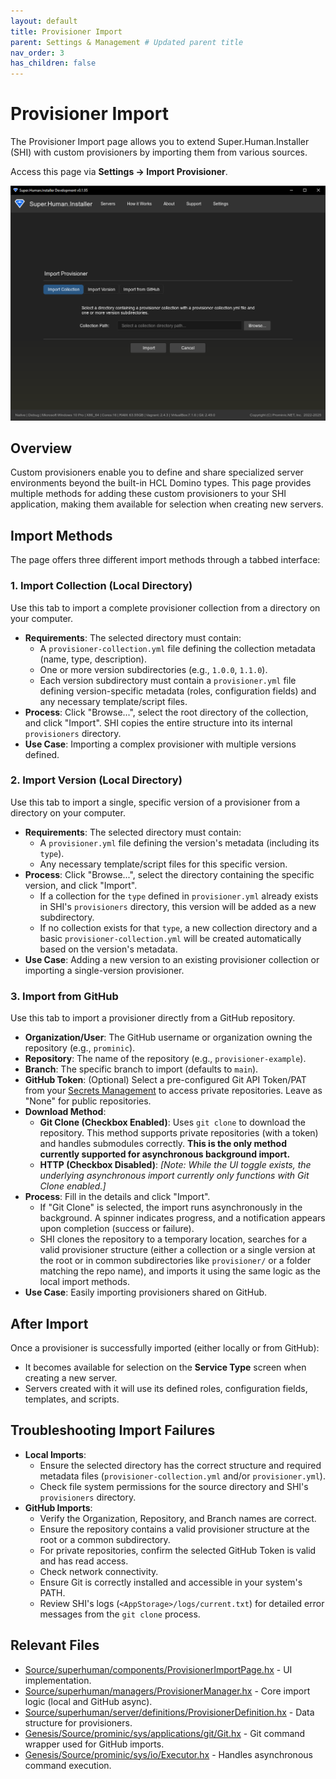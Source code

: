 ```yaml
---
layout: default
title: Provisioner Import
parent: Settings & Management # Updated parent title
nav_order: 3
has_children: false
---
```


# Provisioner Import

The Provisioner Import page allows you to extend Super.Human.Installer (SHI) with custom provisioners by importing them from various sources.

Access this page via **Settings -> Import Provisioner**.

![Provisioner Import Page](../Assets/images/docs/import-provisioner.png)

## Overview

Custom provisioners enable you to define and share specialized server environments beyond the built-in HCL Domino types. This page provides multiple methods for adding these custom provisioners to your SHI application, making them available for selection when creating new servers.

## Import Methods

The page offers three different import methods through a tabbed interface:

### 1. Import Collection (Local Directory)

Use this tab to import a complete provisioner collection from a directory on your computer.

*   **Requirements**: The selected directory must contain:
    *   A `provisioner-collection.yml` file defining the collection metadata (name, type, description).
    *   One or more version subdirectories (e.g., `1.0.0`, `1.1.0`).
    *   Each version subdirectory must contain a `provisioner.yml` file defining version-specific metadata (roles, configuration fields) and any necessary template/script files.
*   **Process**: Click "Browse...", select the root directory of the collection, and click "Import". SHI copies the entire structure into its internal `provisioners` directory.
*   **Use Case**: Importing a complex provisioner with multiple versions defined.

### 2. Import Version (Local Directory)

Use this tab to import a single, specific version of a provisioner from a directory on your computer.

*   **Requirements**: The selected directory must contain:
    *   A `provisioner.yml` file defining the version's metadata (including its `type`).
    *   Any necessary template/script files for this specific version.
*   **Process**: Click "Browse...", select the directory containing the specific version, and click "Import".
    *   If a collection for the `type` defined in `provisioner.yml` already exists in SHI's `provisioners` directory, this version will be added as a new subdirectory.
    *   If no collection exists for that `type`, a new collection directory and a basic `provisioner-collection.yml` will be created automatically based on the version's metadata.
*   **Use Case**: Adding a new version to an existing provisioner collection or importing a single-version provisioner.

### 3. Import from GitHub

Use this tab to import a provisioner directly from a GitHub repository.

*   **Organization/User**: The GitHub username or organization owning the repository (e.g., `prominic`).
*   **Repository**: The name of the repository (e.g., `provisioner-example`).
*   **Branch**: The specific branch to import (defaults to `main`).
*   **GitHub Token**: (Optional) Select a pre-configured Git API Token/PAT from your [Secrets Management](secrets-page) to access private repositories. Leave as "None" for public repositories.
*   **Download Method**:
    *   **Git Clone (Checkbox Enabled)**: Uses `git clone` to download the repository. This method supports private repositories (with a token) and handles submodules correctly. **This is the only method currently supported for asynchronous background import.**
    *   **HTTP (Checkbox Disabled)**: *[Note: While the UI toggle exists, the underlying asynchronous import currently only functions with Git Clone enabled.]*
*   **Process**: Fill in the details and click "Import".
    *   If "Git Clone" is selected, the import runs asynchronously in the background. A spinner indicates progress, and a notification appears upon completion (success or failure).
    *   SHI clones the repository to a temporary location, searches for a valid provisioner structure (either a collection or a single version at the root or in common subdirectories like `provisioner/` or a folder matching the repo name), and imports it using the same logic as the local import methods.
*   **Use Case**: Easily importing provisioners shared on GitHub.

## After Import

Once a provisioner is successfully imported (either locally or from GitHub):

*   It becomes available for selection on the **Service Type** screen when creating a new server.
*   Servers created with it will use its defined roles, configuration fields, templates, and scripts.

## Troubleshooting Import Failures

*   **Local Imports**:
    *   Ensure the selected directory has the correct structure and required metadata files (`provisioner-collection.yml` and/or `provisioner.yml`).
    *   Check file system permissions for the source directory and SHI's `provisioners` directory.
*   **GitHub Imports**:
    *   Verify the Organization, Repository, and Branch names are correct.
    *   Ensure the repository contains a valid provisioner structure at the root or a common subdirectory.
    *   For private repositories, confirm the selected GitHub Token is valid and has read access.
    *   Check network connectivity.
    *   Ensure Git is correctly installed and accessible in your system's PATH.
    *   Review SHI's logs (`<AppStorage>/logs/current.txt`) for detailed error messages from the `git clone` process.

## Relevant Files

*   [Source/superhuman/components/ProvisionerImportPage.hx](https://github.com/Moonshine-IDE/Super.Human.Installer/blob/master/Source/superhuman/components/ProvisionerImportPage.hx) - UI implementation.
*   [Source/superhuman/managers/ProvisionerManager.hx](https://github.com/Moonshine-IDE/Super.Human.Installer/blob/master/Source/superhuman/managers/ProvisionerManager.hx) - Core import logic (local and GitHub async).
*   [Source/superhuman/server/definitions/ProvisionerDefinition.hx](https://github.com/Moonshine-IDE/Super.Human.Installer/blob/master/Source/superhuman/server/definitions/ProvisionerDefinition.hx) - Data structure for provisioners.
*   [Genesis/Source/prominic/sys/applications/git/Git.hx](https://github.com/Moonshine-IDE/Super.Human.Installer/blob/master/Genesis/Source/prominic/sys/applications/git/Git.hx) - Git command wrapper used for GitHub imports.
*   [Genesis/Source/prominic/sys/io/Executor.hx](https://github.com/Moonshine-IDE/Super.Human.Installer/blob/master/Genesis/Source/prominic/sys/io/Executor.hx) - Handles asynchronous command execution.
